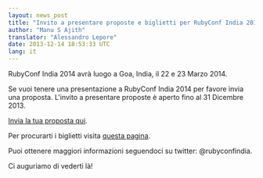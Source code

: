 ```yaml
---
layout: news_post
title: "Invito a presentare proposte e biglietti per RubyConf India 2014!"
author: "Manu S Ajith"
translator: "Alessandro Lepore"
date: 2013-12-14 18:53:33 UTC
lang: it
---
```


RubyConf India 2014 avrà luogo a Goa, India, il 22 e 23 Marzo 2014.

Se vuoi tenere una presentazione a RubyConf India 2014 per favore invia una
proposta. L'invito a presentare proposte è aperto fino al 31 Dicembre 2013.

[Invia la tua proposta qui][proposals].

Per procurarti i biglietti visita [questa pagina][tickets].

Puoi ottenere maggiori informazioni seguendoci su twitter: @rubyconfindia.

Ci auguriamo di vederti là!


[proposals]: https://rubyconfindia2014.busyconf.com/proposals/new
[tickets]: http://rubyconfindia.org/2014/tickets.html
